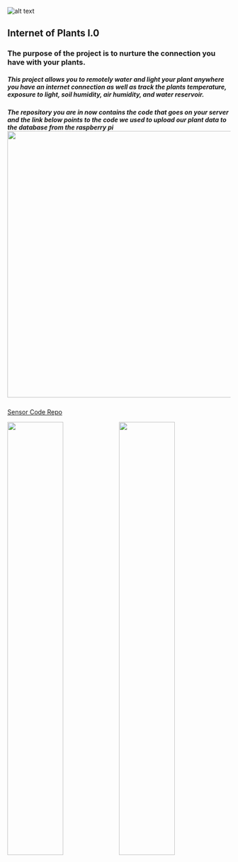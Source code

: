 ![alt text](/public/assets/images/info1.png "Logo Title Text 1")

## Internet of Plants I.0
### The purpose of the project is to nurture the connection you have with your plants.

##### This project allows you to remotely water and light your plant anywhere you have an internet connection as well as track the plants temperature, exposure to light, soil humidity, air humidity, and water reservoir.

##### The repository you are in now contains the code that goes on your server and the link below points to the code we used to upload our plant data to the database from the raspberry pi <img src="public/assets/images/info3.png" width="600px"/>





[Sensor Code Repo](https://github.com/tstorti/noodle-sensor "sensor code repository")

<img src="public/assets/images/info3.png" width="50%" style="float: left"/>
<img src="public/assets/images/info2.png" width="50%" style="float: right"/>
